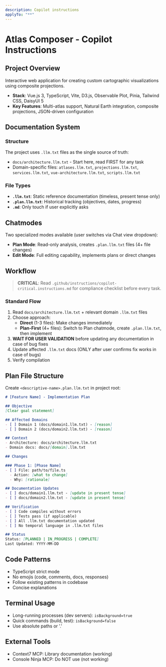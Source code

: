 ```yaml
---
description: Copilot instructions
applyTo: "**"
---
```


# Atlas Composer - Copilot Instructions

## Project Overview
Interactive web application for creating custom cartographic visualizations using composite projections.
- **Stack**: Vue.js 3, TypeScript, Vite, D3.js, Observable Plot, Pinia, Tailwind CSS, DaisyUI 5
- **Key Features**: Multi-atlas support, Natural Earth integration, composite projections, JSON-driven configuration

## Documentation System

### Structure
The project uses `.llm.txt` files as the single source of truth:
- `docs/architecture.llm.txt` - Start here, read FIRST for any task
- Domain-specific files: `atlases.llm.txt`, `projections.llm.txt`, `services.llm.txt`, `vue-architecture.llm.txt`, `scripts.llm.txt`

### File Types
- **`.llm.txt`**: Static reference documentation (timeless, present tense only)
- **`.plan.llm.txt`**: Historical tracking (objectives, dates, progress)
- **`.md`**: Only touch if user explicitly asks

## Chatmodes

Two specialized modes available (user switches via Chat view dropdown):

- **Plan Mode**: Read-only analysis, creates `.plan.llm.txt` files (4+ file changes)
- **Edit Mode**: Full editing capability, implements plans or direct changes

## Workflow

> **CRITICAL**: Read `.github/instructions/copilot-critical.instructions.md` for compliance checklist before every task.

### Standard Flow
1. Read `docs/architecture.llm.txt` + relevant domain `.llm.txt` files
2. Choose approach:
   - **Direct** (1-3 files): Make changes immediately
   - **Plan-First** (4+ files): Switch to Plan chatmode, create `.plan.llm.txt`, then implement
3. **WAIT FOR USER VALIDATION** before updating any documentation in case of bug fixes
4. Update affected `.llm.txt` docs (ONLY after user confirms fix works in case of bugs)
5. Verify compilation

## Plan File Structure
Create `<descriptive-name>.plan.llm.txt` in project root:

```markdown
# [Feature Name] - Implementation Plan

## Objective
[Clear goal statement]

## Affected Domains
- [ ] Domain 1 (docs/domain1.llm.txt) - [reason]
- [ ] Domain 2 (docs/domain2.llm.txt) - [reason]

## Context
- Architecture: docs/architecture.llm.txt
- Domain docs: docs/[domain].llm.txt

## Changes

### Phase 1: [Phase Name]
- [ ] File: path/to/file.ts
  - Action: [what to change]
  - Why: [rationale]

## Documentation Updates
- [ ] docs/domain1.llm.txt - [update in present tense]
- [ ] docs/domain2.llm.txt - [update in present tense]

## Verification
- [ ] Code compiles without errors
- [ ] Tests pass (if applicable)
- [ ] All .llm.txt documentation updated
- [ ] No temporal language in .llm.txt files

## Status
Status: [PLANNED | IN_PROGRESS | COMPLETE]
Last Updated: YYYY-MM-DD
```

## Code Patterns
- TypeScript strict mode
- No emojis (code, comments, docs, responses)
- Follow existing patterns in codebase
- Concise explanations

## Terminal Usage
- Long-running processes (dev servers): `isBackground=true`
- Quick commands (build, test): `isBackground=false`
- Use absolute paths or '.'

## External Tools
- Context7 MCP: Library documentation (working)
- Console Ninja MCP: Do NOT use (not working)